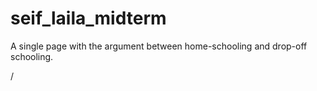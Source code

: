 # seif_laila_midterm
A single page with the argument between home-schooling and drop-off schooling.

/
